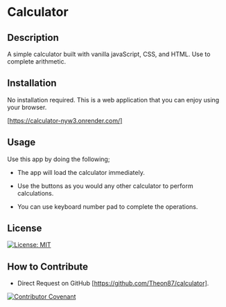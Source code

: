 # Calculator

## Description

A simple calculator built with vanilla javaScript, CSS, and HTML. Use to complete arithmetic.

## Installation

No installation required. This is a web application that you can enjoy using your browser.

[https://calculator-nyw3.onrender.com/]

## Usage

Use this app by doing the following;

- The app will load the calculator immediately.

- Use the buttons as you would any other calculator to perform calculations.

- You can use keyboard number pad to complete the operations.


## License

[![License: MIT](https://img.shields.io/badge/License-MIT-yellow.svg)](https://opensource.org/licenses/MIT)

## How to Contribute

- Direct Request on GitHub [https://github.com/Theon87/calculator].

[![Contributor Covenant](https://img.shields.io/badge/Contributor%20Covenant-2.1-4baaaa.svg)](code_of_conduct.md)
